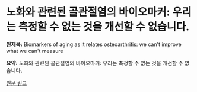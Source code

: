 # 노화와 관련된 골관절염의 바이오마커: 우리는 측정할 수 없는 것을 개선할 수 없습니다.

**원제목:** Biomarkers of aging as it relates osteoarthritis: we can't improve what we can't measure

**요약:** 노화와 관련된 골관절염의 바이오마커: 우리는 측정할 수 없는 것을 개선할 수 없습니다.

[원문 링크](https://scholar.google.com/scholar_url?url=https://www.tandfonline.com/doi/abs/10.1080/03008207.2025.2528792&hl=ko&sa=X&d=14805729025523290371&ei=GU53aOyTPO2rieoPmpfH4AY&scisig=AAZF9b9gIR8cUMce7TKbnRV0JIS5&oi=scholaralrt&hist=BNQUaiIAAAAJ:4194664020395684445:AAZF9b_TzIPymSVgtfY0-wQeg1SL&html=&pos=0&folt=kw-top)
